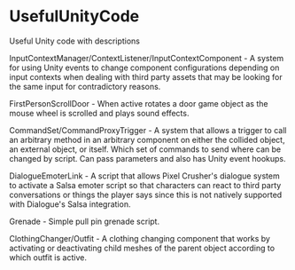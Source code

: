 # UsefulUnityCode
Useful Unity code with descriptions

InputContextManager/ContextListener/InputContextComponent - A system for using Unity events to change component configurations depending on input contexts when dealing with third party assets that may be looking for the same input for contradictory reasons.

FirstPersonScrollDoor - When active rotates a door game object as the mouse wheel is scrolled and plays sound effects.

CommandSet/CommandProxyTrigger - A system that allows a trigger to call an arbitrary method in an arbitrary component on either the collided object, an external object, or itself. Which set of commands to send where can be changed by script. Can pass parameters and also has Unity event hookups. 

DialogueEmoterLink - A script that allows Pixel Crusher's dialogue system to activate a Salsa emoter script so that characters can react to third party conversations or things the player says since this is not natively supported with Dialogue's Salsa integration.

Grenade - Simple pull pin grenade script.

ClothingChanger/Outfit - A clothing changing component that works by activating or deactivating child meshes of the parent object according to which outfit is active. 
